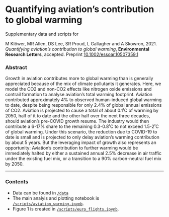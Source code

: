 # Quantifying aviation’s contribution to global warming

Supplementary data and scripts for

M Klöwer, MR Allen, DS Lee, SR Proud, L Gallagher and A Skowron, 2021.
*Quantifying aviation’s contribution to global warming*,
**Environmental Research Letters**, accepted. Preprint [10.1002/essoar.10507359.1](https://www.essoar.org/doi/10.1002/essoar.10507359.1)

### Abstract

Growth in aviation contributes more to global warming than is generally appreciated because
of the mix of climate pollutants it generates. Here, we model the CO2 and non-CO2 effects
like nitrogen oxide emissions and contrail formation to analyse aviation’s total warming footprint.
Aviation contributed approximately 4% to observed human-induced global warming to date, despite
being responsible for only 2.4% of global annual emissions of CO2. Aviation is projected to cause
a total of about 0.1˚C of warming by 2050, half of it to date and the other half over the next
three decades, should aviation’s pre-COVID growth resume. The industry would then contribute a
6-17% share to the remaining 0.3-0.8˚C to not exceed 1.5-2˚C of global warming. Under this scenario,
the reduction due to COVID-19 to date is small and is projected to only delay aviation’s warming
contribution by about 5 years. But the leveraging impact of growth also represents an opportunity:
Aviation’s contribution to further warming would be immediately halted by either a sustained annual
2.5% decrease in air traffic under the existing fuel mix, or a transition to a 90% carbon-neutral
fuel mix by 2050.

---
### Contents
- Data can be found in [`/data`](https://github.com/milankl/FlyingClimate/tree/main/data)  
- The main analyis and plotting notebook is
[`/scripts/aviation_warming.ipynb`](https://github.com/milankl/FlyingClimate/blob/main/scripts/aviation_warming.ipynb).  
- Figure 1 is created in [`/scripts/euro_flights.ipynb`](https://github.com/milankl/FlyingClimate/blob/main/scripts/euro_flights.ipynb).
